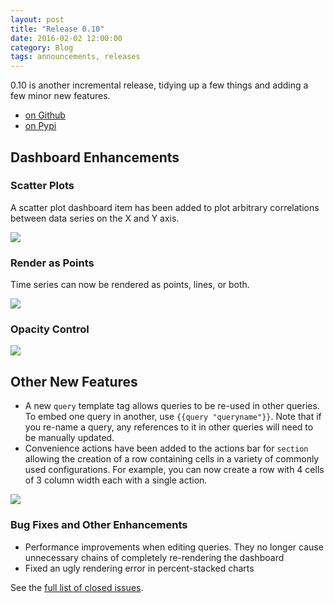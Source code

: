 ```yaml
---
layout: post
title: "Release 0.10"
date: 2016-02-02 12:00:00
category: Blog
tags: announcements, releases
---
```


0.10 is another incremental release, tidying up a few things and
adding a few minor new features.

* [on Github](https://github.com/tessera-metrics/tessera/releases/tag/v0.10)
* [on Pypi](https://pypi.python.org/pypi/tessera/0.10)

## Dashboard Enhancements

### Scatter Plots

A scatter plot dashboard item has been added to plot arbitrary
correlations between data series on the X and Y axis.

![]({{site.baseurl}}/images/0.10/scatter-plot.png)

### Render as Points

Time series can now be rendered as points, lines, or both.

![]({{site.baseurl}}/images/0.10/points.png)

### Opacity Control

![]({{site.baseurl}}/images/0.10/opacity.png)

## Other New Features

* A new `query` template tag allows queries to be re-used in other
  queries. To embed one query in another, use `{{query
  "queryname"}}`. Note that if you re-name a query, any references to
  it in other queries will need to be manually updated.
* Convenience actions have been added to the actions bar for `section`
  allowing the creation of a row containing cells in a variety of
  commonly used configurations. For example, you can now create a row
  with 4 cells of 3 column width each with a single action.

![]({{site.baseurl}}/images/0.10/section.png)


### Bug Fixes and Other Enhancements

* Performance improvements when editing queries. They no longer cause unnecessary chains of completely re-rendering the dashboard
* Fixed an ugly rendering error in percent-stacked charts

See the [full list of closed issues](https://github.com/tessera-metrics/tessera/issues?q=milestone%3A%22Release+0.10).
